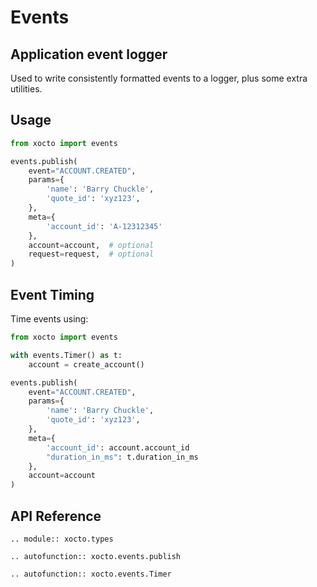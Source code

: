 # Events

## Application event logger

Used to write consistently formatted events to a logger, plus some extra utilities.

## Usage

```python
from xocto import events

events.publish(
    event="ACCOUNT.CREATED",
    params={
        'name': 'Barry Chuckle',
        'quote_id': 'xyz123',
    },
    meta={
        'account_id': 'A-12312345'
    },
    account=account,  # optional
    request=request,  # optional
)
```

## Event Timing

Time events using:

```python
from xocto import events

with events.Timer() as t:
    account = create_account()

events.publish(
    event="ACCOUNT.CREATED",
    params={
        'name': 'Barry Chuckle',
        'quote_id': 'xyz123',
    },
    meta={
        'account_id': account.account_id
        "duration_in_ms": t.duration_in_ms
    },
    account=account
)
```

## API Reference

```{eval-rst}
.. module:: xocto.types

.. autofunction:: xocto.events.publish

.. autofunction:: xocto.events.Timer
```
